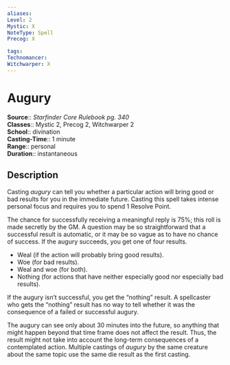 ```yaml
---
aliases: 
Level: 2
Mystic: X
NoteType: Spell
Precog: X

tags: 
Technomancer: 
Witchwarper: X
---
```


# Augury

**Source**:: _Starfinder Core Rulebook pg. 340_  
**Classes**:: Mystic 2, Precog 2, Witchwarper 2  
**School**:: divination  
**Casting-Time**:: 1 minute  
**Range**:: personal  
**Duration**:: instantaneous  

## Description

Casting _augury_ can tell you whether a particular action will bring good or bad results for you in the immediate future. Casting this spell takes intense personal focus and requires you to spend 1 Resolve Point.

The chance for successfully receiving a meaningful reply is 75%; this roll is made secretly by the GM. A question may be so straightforward that a successful result is automatic, or it may be so vague as to have no chance of success. If the augury succeeds, you get one of four results.

-   Weal (if the action will probably bring good results).
-   Woe (for bad results).
-   Weal and woe (for both).
-   Nothing (for actions that have neither especially good nor especially bad results).

If the augury isn’t successful, you get the “nothing” result. A spellcaster who gets the “nothing” result has no way to tell whether it was the consequence of a failed or successful augury.

The augury can see only about 30 minutes into the future, so anything that might happen beyond that time frame does not affect the result. Thus, the result might not take into account the long-term consequences of a contemplated action. Multiple castings of _augury_ by the same creature about the same topic use the same die result as the first casting.
